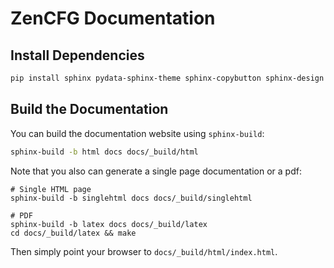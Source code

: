 # ZenCFG Documentation


## Install Dependencies

```bash
pip install sphinx pydata-sphinx-theme sphinx-copybutton sphinx-design
```

## Build the Documentation

You can build the documentation website using `sphinx-build`: 

```bash
sphinx-build -b html docs docs/_build/html
```

Note that you also can generate a single page documentation or a pdf:
```
# Single HTML page
sphinx-build -b singlehtml docs docs/_build/singlehtml

# PDF
sphinx-build -b latex docs docs/_build/latex
cd docs/_build/latex && make
```

Then simply point your browser to `docs/_build/html/index.html`.

